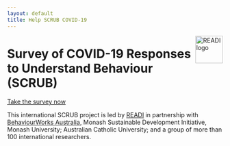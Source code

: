 ```yaml
---
layout: default
title: Help SCRUB COVID-19
---
```


<img src="/assets/noun_Target_804778.png" alt="READI logo" title="READI logo" style="width: 64px; float: right; margin: 0;"> 

# Survey of COVID-19 Responses to Understand Behaviour (SCRUB)

<a href="https://monash.az1.qualtrics.com/jfe/form/SV_57p0waWGUCBGePj?SOURCE=scrubcovid19.org" class="myButton">Take the survey now</a>

This international SCRUB project is led by [READI](https://www.readiresearch.org/) in partnership with [BehaviourWorks Australia](https://behaviourworksaustralia.org), Monash Sustainable Development Initiative, Monash University; Australian Catholic University; and a group of more than 100 international researchers.
